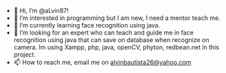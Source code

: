- 👋 Hi, I’m @aLvin87!
- 👀 I’m interested in programming but I am new, I need a mentor teach me.
- 🌱 I’m currently learning face recognition using java.
- 💞️ I’m looking for an expert who can teach and guide me in face recognition using java that can save on database when recognize on camera. Im using Xampp, php, java, openCV, phyton, redbean.net in this project. 
- 📫 How to reach me, email me on alvinbautista26@yahoo.com

<!---
aLvin87/aLvin87 is a ✨ special ✨ repository because its `README.md` (this file) appears on your GitHub profile.
You can click the Preview link to take a look at your changes.
--->
